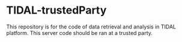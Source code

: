 # TIDAL-trustedParty
This repository is for the code of data retrieval and analysis in TIDAL platform. This server code should be ran at a trusted party. 
